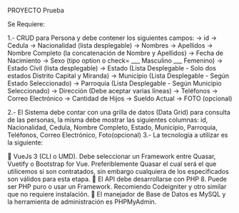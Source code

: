 PROYECTO Prueba

Se Requiere:

1.- CRUD para Persona y debe contener los siguientes campos:
-&gt; id
-&gt; Cedula
-&gt; Nacionalidad (lista desplegable)
-&gt; Nombres
-&gt; Apellidos
-&gt; Nombre Completo (la concatenación de Nombre y Apellidos)
-&gt; Fecha de Nacimiento
-&gt; Sexo (tipo option o check= ___ Masculino ___ Femenino)
-&gt; Estado Civil (lista desplegable)
-&gt; Estado (Lista Desplegable - Solo dos estados Distrito Capital y Miranda)
-&gt; Municipio (Lista Desplegable - Según Estado Seleccionado)
-&gt; Parroquia (Lista Desplegable - Según Municipio Seleccionado)
-&gt; Dirección (Debe aceptar varias líneas)
-&gt; Teléfonos
-&gt; Correo Electrónico
-&gt; Cantidad de Hijos
-&gt; Sueldo Actual
-&gt; FOTO (opcional)

2.- El Sistema debe contar con una grilla de datos (Data Grid) para consulta de las
personas, la misma debe mostrar las siguientes columnas:
id, Nacionalidad, Cedula, Nombre Completo, Estado, Municipio, Parroquia,
Teléfonos, Correo Electrónico, Foto(opcional)
3.- La tecnología a utilizar es la siguiente:

 VueJs 3 (CLI o UMD). Debe seleccionar un Framework entre Quasar, Vuetify o
Bootstrap for Vue. Preferiblemente Quasar el cual será el que utilicemos si son
contratados, sin embargo cualquiera de los especificados son válidos para esta
etapa.
 El API debe desarrollarse con PHP 8. Puede ser PHP puro o usar un Framework.
Recomiendo Codeigniter y otro similar que no requiere instalación.
 El manejador de Base de Datos es MySQL y la herramienta de administración es
PHPMyAdmin.